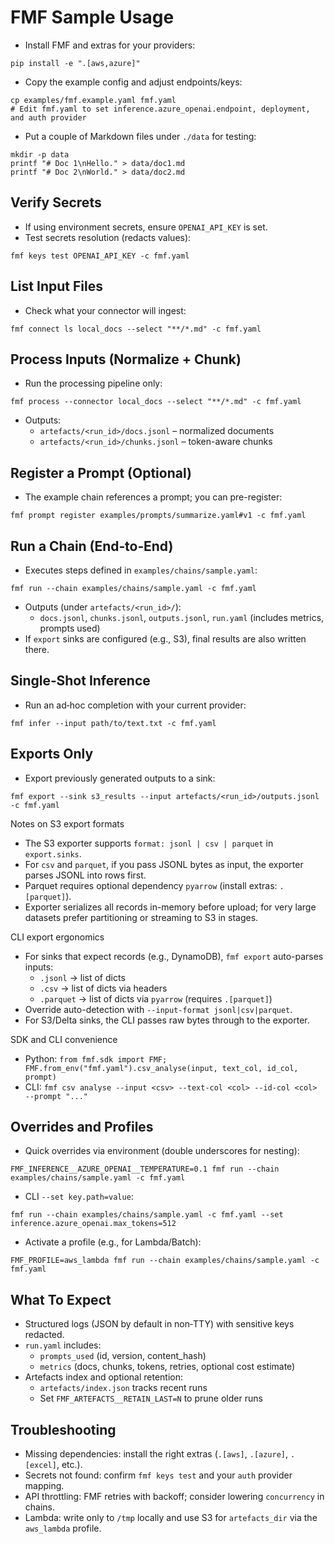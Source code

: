 # FMF Sample Usage

- Install FMF and extras for your providers:

```
pip install -e ".[aws,azure]"
```

- Copy the example config and adjust endpoints/keys:

```
cp examples/fmf.example.yaml fmf.yaml
# Edit fmf.yaml to set inference.azure_openai.endpoint, deployment, and auth provider
```

- Put a couple of Markdown files under `./data` for testing:

```
mkdir -p data
printf "# Doc 1\nHello." > data/doc1.md
printf "# Doc 2\nWorld." > data/doc2.md
```

## Verify Secrets

- If using environment secrets, ensure `OPENAI_API_KEY` is set.
- Test secrets resolution (redacts values):

```
fmf keys test OPENAI_API_KEY -c fmf.yaml
```

## List Input Files

- Check what your connector will ingest:

```
fmf connect ls local_docs --select "**/*.md" -c fmf.yaml
```

## Process Inputs (Normalize + Chunk)

- Run the processing pipeline only:

```
fmf process --connector local_docs --select "**/*.md" -c fmf.yaml
```

- Outputs:
  - `artefacts/<run_id>/docs.jsonl` – normalized documents
  - `artefacts/<run_id>/chunks.jsonl` – token-aware chunks

## Register a Prompt (Optional)

- The example chain references a prompt; you can pre-register:

```
fmf prompt register examples/prompts/summarize.yaml#v1 -c fmf.yaml
```

## Run a Chain (End‑to‑End)

- Executes steps defined in `examples/chains/sample.yaml`:

```
fmf run --chain examples/chains/sample.yaml -c fmf.yaml
```

- Outputs (under `artefacts/<run_id>/`):
  - `docs.jsonl`, `chunks.jsonl`, `outputs.jsonl`, `run.yaml` (includes metrics, prompts used)
- If `export` sinks are configured (e.g., S3), final results are also written there.

## Single‑Shot Inference

- Run an ad‑hoc completion with your current provider:

```
fmf infer --input path/to/text.txt -c fmf.yaml
```

## Exports Only

- Export previously generated outputs to a sink:

```
fmf export --sink s3_results --input artefacts/<run_id>/outputs.jsonl -c fmf.yaml
```

Notes on S3 export formats
- The S3 exporter supports `format: jsonl | csv | parquet` in `export.sinks`.
- For `csv` and `parquet`, if you pass JSONL bytes as input, the exporter parses JSONL into rows first.
- Parquet requires optional dependency `pyarrow` (install extras: `.[parquet]`).
- Exporter serializes all records in-memory before upload; for very large datasets prefer partitioning or streaming to S3 in stages.

CLI export ergonomics
- For sinks that expect records (e.g., DynamoDB), `fmf export` auto-parses inputs:
  - `.jsonl` → list of dicts
  - `.csv` → list of dicts via headers
  - `.parquet` → list of dicts via `pyarrow` (requires `.[parquet]`)
- Override auto-detection with `--input-format jsonl|csv|parquet`.
- For S3/Delta sinks, the CLI passes raw bytes through to the exporter.

SDK and CLI convenience
- Python: `from fmf.sdk import FMF; FMF.from_env("fmf.yaml").csv_analyse(input, text_col, id_col, prompt)`
- CLI: `fmf csv analyse --input <csv> --text-col <col> --id-col <col> --prompt "..."`

## Overrides and Profiles

- Quick overrides via environment (double underscores for nesting):

```
FMF_INFERENCE__AZURE_OPENAI__TEMPERATURE=0.1 fmf run --chain examples/chains/sample.yaml -c fmf.yaml
```

- CLI `--set key.path=value`:

```
fmf run --chain examples/chains/sample.yaml -c fmf.yaml --set inference.azure_openai.max_tokens=512
```

- Activate a profile (e.g., for Lambda/Batch):

```
FMF_PROFILE=aws_lambda fmf run --chain examples/chains/sample.yaml -c fmf.yaml
```

## What To Expect

- Structured logs (JSON by default in non‑TTY) with sensitive keys redacted.
- `run.yaml` includes:
  - `prompts_used` (id, version, content_hash)
  - `metrics` (docs, chunks, tokens, retries, optional cost estimate)
- Artefacts index and optional retention:
  - `artefacts/index.json` tracks recent runs
  - Set `FMF_ARTEFACTS__RETAIN_LAST=N` to prune older runs

## Troubleshooting

- Missing dependencies: install the right extras (`.[aws]`, `.[azure]`, `.[excel]`, etc.).
- Secrets not found: confirm `fmf keys test` and your `auth` provider mapping.
- API throttling: FMF retries with backoff; consider lowering `concurrency` in chains.
- Lambda: write only to `/tmp` locally and use S3 for `artefacts_dir` via the `aws_lambda` profile.
